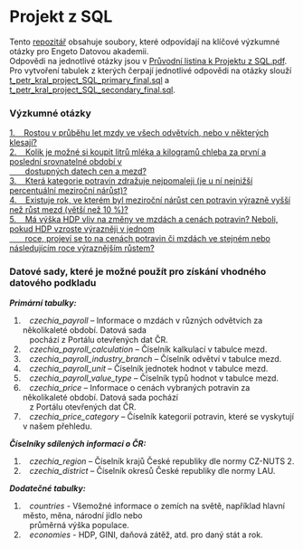 # Projekt z SQL
Tento [repozitář](https://github.com/RoyalSteel/Projekt-z-SQL) obsahuje soubory, které odpovídají na klíčové výzkumné otázky pro Engeto Datovou akademii.
<br>Odpovědi na jednotlivé otázky jsou v [Průvodní listina k Projektu z SQL.pdf](https://github.com/RoyalSteel/Projekt-z-SQL/blob/main/Pr%C5%AFvodn%C3%AD%20listina%20k%20Projektu%20z%20SQL.pdf).
<br>Pro vytvoření tabulek z kterých čerpají jednotlivé odpovědi na otázky slouží [t_petr_kral_project_SQL_primary_final.sql](https://github.com/RoyalSteel/Projekt-z-SQL/blob/main/t_petr_kral_project_SQL_primary_final.sql) a [t_petr_kral_project_SQL_secondary_final.sql](https://github.com/RoyalSteel/Projekt-z-SQL/blob/main/t_petr_kral_project_SQL_secondary_final.sql).

### Výzkumné otázky
[1. &nbsp;&nbsp;&nbsp;Rostou v průběhu let mzdy ve všech odvětvích, nebo v některých klesají?](https://github.com/RoyalSteel/Projekt-z-SQL/blob/main/Prvni_otazka.sql)
<br>[2. &nbsp;&nbsp;&nbsp;Kolik je možné si koupit litrů mléka a kilogramů chleba za první a poslední srovnatelné období v
<br>&nbsp;&nbsp;&nbsp;&nbsp;&nbsp;&nbsp;&nbsp;dostupných datech cen a mezd?](https://github.com/RoyalSteel/Projekt-z-SQL/blob/main/Druha_otazka.sql)
<br>[3. &nbsp;&nbsp;&nbsp;Která kategorie potravin zdražuje nejpomaleji (je u ní nejnižší percentuální meziroční nárůst)?](https://github.com/RoyalSteel/Projekt-z-SQL/blob/main/Treti_otazka.sql)
<br>[4. &nbsp;&nbsp;&nbsp;Existuje rok, ve kterém byl meziroční nárůst cen potravin výrazně vyšší než růst mezd (větší než 10 %)?](https://github.com/RoyalSteel/Projekt-z-SQL/blob/main/Ctvrta_otazka.sql)
<br>[5. &nbsp;&nbsp;&nbsp;Má výška HDP vliv na změny ve mzdách a cenách potravin? Neboli, pokud HDP vzroste výrazněji v jednom
<br>&nbsp;&nbsp;&nbsp;&nbsp;&nbsp;&nbsp;&nbsp;roce, projeví se to na cenách potravin či mzdách ve stejném nebo následujícím roce výraznějším růstem?](https://github.com/RoyalSteel/Projekt-z-SQL/blob/main/Pata_otazka.sql)

### Datové sady, které je možné použít pro získání vhodného datového podkladu

***Primární tabulky:***
1. &nbsp;&nbsp;&nbsp;*czechia_payroll* – Informace o mzdách v různých odvětvích za několikaleté období. Datová sada
<br>&nbsp;&nbsp;&nbsp;pochází z Portálu otevřených dat ČR.
2. &nbsp;&nbsp;&nbsp;*czechia_payroll_calculation* – Číselník kalkulací v tabulce mezd.
3. &nbsp;&nbsp;&nbsp;*czechia_payroll_industry_branch* – Číselník odvětví v tabulce mezd.
4. &nbsp;&nbsp;&nbsp;*czechia_payroll_unit* – Číselník jednotek hodnot v tabulce mezd.
5. &nbsp;&nbsp;&nbsp;*czechia_payroll_value_type* – Číselník typů hodnot v tabulce mezd.
6. &nbsp;&nbsp;&nbsp;*czechia_price* – Informace o cenách vybraných potravin za několikaleté období. Datová sada pochází
<br>&nbsp;&nbsp;&nbsp;z Portálu otevřených dat ČR.
7. &nbsp;&nbsp;&nbsp;*czechia_price_category* – Číselník kategorií potravin, které se vyskytují v našem přehledu.

***Číselníky sdílených informací o ČR:***
1. &nbsp;&nbsp;&nbsp;*czechia_region* – Číselník krajů České republiky dle normy CZ-NUTS 2.
2. &nbsp;&nbsp;&nbsp;*czechia_district* – Číselník okresů České republiky dle normy LAU.

***Dodatečné tabulky:***
1. &nbsp;&nbsp;&nbsp;*countries* - Všemožné informace o zemích na světě, například hlavní město, měna, národní jídlo nebo
<br>&nbsp;&nbsp;&nbsp;průměrná výška populace.
2. &nbsp;&nbsp;&nbsp;*economies* - HDP, GINI, daňová zátěž, atd. pro daný stát a rok.
